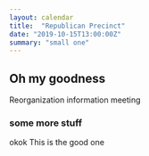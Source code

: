 ```yaml
---
layout: calendar
title:  "Republican Precinct"
date: "2019-10-15T13:00:00Z"
summary: "small one"
---
```



## Oh my goodness

Reorganization information meeting

### some more stuff
okok This is the good one
